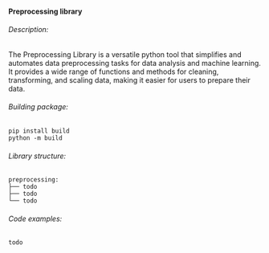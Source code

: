 #### Preprocessing library

###### Description:

The Preprocessing Library is a versatile python tool that simplifies and automates data preprocessing tasks for data analysis and machine learning. It provides a wide range of functions and methods for cleaning, transforming, and scaling data, making it easier for users to prepare their data.

###### Building package:

```
pip install build
python -m build
```

###### Library structure:

```
preprocessing:
├── todo   
├── todo  
└── todo 
```

###### Code examples:

```
todo
```
